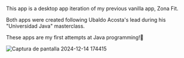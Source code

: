 This app is a desktop app iteration of my previous vanilla app, Zona Fit.

Both apps were created following Ubaldo Acosta's lead during his "Universidad Java" masterclass.

These apps are my first attempts at Java programming!🚀

![Captura de pantalla 2024-12-14 174415](https://github.com/user-attachments/assets/dcaf8d89-902d-4a6a-8c3f-d84b8abad390)
